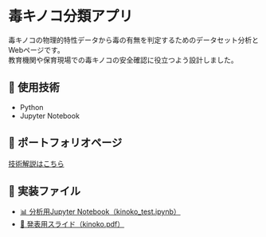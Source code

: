# 毒キノコ分類アプリ

毒キノコの物理的特性データから毒の有無を判定するためのデータセット分析とWebページです。  
教育機関や保育現場での毒キノコの安全確認に役立つよう設計しました。

## 🔧 使用技術
- Python
- Jupyter Notebook

## 📄 ポートフォリオページ
[技術解説はこちら](https://s-nakamura333.github.io/kinoko/)

## 📁 実装ファイル
<ul>
  <li><a href="doc/kinoko_test.ipynb" target="_blank">📊 分析用Jupyter Notebook（kinoko_test.ipynb）</a></li>
  <li><a href="doc/kinoko.pdf" target="_blank">📝 発表用スライド（kinoko.pdf）</a></li>
</ul>
